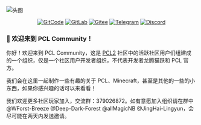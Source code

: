 
<!--![废稿](https://github.com/user-attachments/assets/d62f332b-eeb6-4a7c-918a-cab345e4d552)
![废稿2](https://github.com/user-attachments/assets/2810b984-9ac9-4261-a0ba-4e3fed37cfec)-->
![头图](https://github.com/user-attachments/assets/b44b9de9-2996-49ed-a32f-519692c89fe0)

<div align="center">
  
[![GitCode](https://img.shields.io/badge/-GitCode-da203e?style=for-the-badge)](https://www.gitcode.com/PCL-Community "由 @Deep-Dark-Forest 创建") [![GitLab](https://img.shields.io/badge/-GitLab-ff492c?style=for-the-badge)](https://www.gitlab.com/PCL-Community "由 @hejiehao 创建") [![Gitee](https://img.shields.io/badge/-Gitee-c71d23?style=for-the-badge)](https://www.gitee.com/PCL-Community "由 @wuliaodexiaoluo 创建") [![Telegram](https://img.shields.io/badge/-Telegram-2481cc?style=for-the-badge)](https://t.me/PCL_Community) <!-- [![Oopz](https://img.shields.io/badge/-Oopz-131313?style=for-the-badge)](https://oopz.cn/i/iQXRjh) --> [![Discord](https://img.shields.io/badge/-Discord-5661f5?style=for-the-badge)](https://discord.gg/7xVDtQWUSn)
</div>

### 🎉 欢迎来到 PCL Community！

你好！欢迎来到 PCL Community，这是 [PCL2](https://github.com/Hex-Dragon/PCL2) 社区中的活跃社区用户们组建成的一个组织，仅是一个社区用户开发者组织，不代表开发者龙腾猫跃和 PCL 官方。

我们会在这里一起制作一些有趣的关于 PCL、Minecraft，甚至是其他的一些的小东西，如果你感兴趣的话可以来看看！

我们欢迎更多社区玩家加入，交流群：379026872。如有意愿加入组织请在群中 @WForst-Breeze @Deep-Dark-Forest @allMagicNB @JingHai-Lingyun，会尽可能在两天内发送邀请。

<!--
我们在 [GitCode](https://www.gitcode.com/PCL-Community)、[Gitee](https://www.gitee.com/PCL-Community)、[GitLab](https://www.gitlab.com/PCL-Community) 都设置了分组织，分别由 [@Deep-Dark-Forest](https://www.github.com/Deep-Dark-Forest)、[@wuliaodexiaoluo](https://www.github.com/wuliaodexiaoluo)、[@hejiehao](https://www.github.com/hejiehao) 管理，如果你想加入可以联系他们！
同时，欢迎加入我们的 [Telegram](https://t.me/PCL_Community) 或 [Oopz 群组](https://oopz.cn/i/iQXRjh) ！
-->
